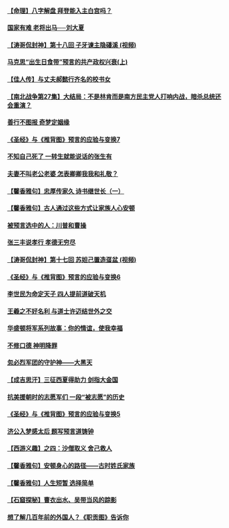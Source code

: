 #### [【命理】八字解盘 拜登能入主白宫吗？](../pages/prog647/a102983335.md) 
#### [国家有难 老将出马──刘大夏](../pages/prog647/a102983324.md) 
#### [【涛哥侃封神】第十八回 子牙谏主隐磻溪 (视频)](../pages/prog647/a102982858.md) 
#### [马克思“出生日食带”预言的共产政权兴衰(上)](../pages/prog647/a102982625.md) 
#### [【佳人传】与丈夫郝懿行齐名的校书女](../pages/prog647/a102982618.md) 
#### [【南北战争第27集】大结局：不是林肯而是南方民主党人打响内战，暗杀总统还会重演？](../pages/prog647/a102981474.md) 
#### [善行不图报 奇梦定姻缘](../pages/prog647/a102981309.md) 
#### [《圣经》与《推背图》预言的应验与变换7](../pages/prog647/a102981298.md) 
#### [不知自己死了 一转生就能说话的张生有](../pages/prog647/a102981122.md) 
#### [夫妻不叫老公老婆 怎表卿卿我我和礼敬？](../pages/prog647/a102981097.md) 
#### [【馨香雅句】忠厚传家久 诗书继世长（一）](../pages/prog647/a102980380.md) 
#### [【馨香雅句】古人通过这些方式让家族人心安顿](../pages/prog647/a102980372.md) 
#### [被预言选中的人：川普和曹操](../pages/prog647/a102979607.md) 
#### [张三丰说孝行 孝德无穷尽](../pages/prog647/a102979603.md) 
#### [【涛哥侃封神】第十七回 苏妲己置造虿盆 (视频)](../pages/prog647/a102978102.md) 
#### [《圣经》与《推背图》预言的应验与变换6](../pages/prog647/a102978676.md) 
#### [李世民为命定天子 四人提前道破天机](../pages/prog647/a102978644.md) 
#### [王羲之不好名利 与道士许迈结世外之交](../pages/prog647/a102977771.md) 
#### [华盛顿将军系列故事：你的情谊，使我幸福](../pages/prog647/a102977769.md) 
#### [不修口德 神明降罪](../pages/prog647/a102977046.md) 
#### [忽必烈军团的守护神——大黑天](../pages/prog647/a102977028.md) 
#### [【成吉思汗】三征西夏得助力 剑指大金国](../pages/prog647/a102976448.md) 
#### [抗美援朝时的志愿军们 一段“被志愿”的历史](../pages/prog647/a102976557.md) 
#### [《圣经》与《推背图》预言的应验与变换5](../pages/prog647/a102976016.md) 
#### [济公入梦感太后 题写预言道铸钟](../pages/prog647/a102976012.md) 
#### [【西游义趣】之四：沙僧取义 舍己救人](../pages/prog647/a102975436.md) 
#### [【馨香雅句】安顿身心的路径——古时姓氏家族](../pages/prog647/a102975776.md) 
#### [【馨香雅句】人生短暂 选择简单](../pages/prog647/a102975777.md) 
#### [【石窟探秘】曹衣出水、吴带当风的踪影](../pages/prog647/a102975224.md) 
#### [想了解几百年前的外国人？《职贡图》告诉你](../pages/prog647/a102975205.md) 
